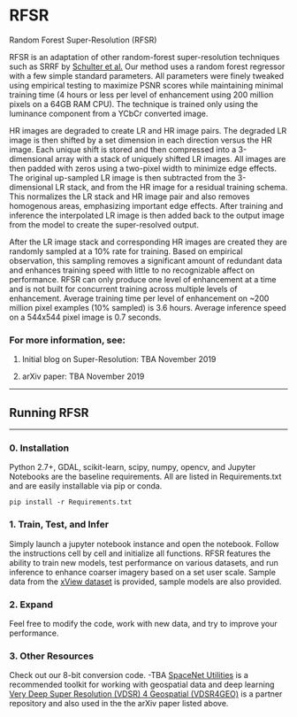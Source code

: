 # RFSR
Random Forest Super-Resolution (RFSR)

RFSR is an adaptation of other random-forest super-resolution techniques such as SRRF by [Schulter et al.](https://www.cv-foundation.org/openaccess/content_cvpr_2015/papers/Schulter_Fast_and_Accurate_2015_CVPR_paper.pdf)  Our method uses a random forest regressor with a few simple standard parameters.  All parameters were finely tweaked using empirical testing to maximize PSNR scores while maintaining minimal training time (4 hours or less per level of enhancement using 200 million pixels on a 64GB RAM CPU).  The technique is trained only using the luminance component from a YCbCr converted image.

HR images are degraded to create LR and HR image pairs. The degraded LR image is then shifted by a set dimension in each direction versus the HR image. Each unique shift is stored and then compressed into a 3-dimensional array with a stack of uniquely shifted LR images.  All images are then padded with zeros using a two-pixel width to minimize edge effects.  The original up-sampled LR image is then subtracted from the 3-dimensional LR stack, and from the HR image for a residual training schema.  This normalizes the LR stack and HR image pair and also removes homogenous areas, emphasizing important edge effects.  After training and inference the interpolated LR image is then added back to the output image from the model to create the super-resolved output.  

After the LR image stack and corresponding HR images are created they are randomly sampled at a 10% rate for training.  Based on empirical observation, this sampling removes a significant amount of redundant data and enhances training speed with little to no recognizable affect on performance.  RFSR can only produce one level of enhancement at a time and is not built for concurrent training across multiple levels of enhancement. Average training time per level of enhancement on ~200 million pixel examples (10% sampled) is 3.6 hours.  Average inference speed on a 544x544 pixel image is 0.7 seconds. 


### For more information, see:
1. Initial blog on Super-Resolution: TBA November 2019

2. arXiv paper: TBA November 2019


____
## Running RFSR

____

### 0. Installation
Python 2.7+, GDAL, scikit-learn, scipy, numpy, opencv, and Jupyter Notebooks are the baseline requirements. All are listed in Requirements.txt and are easily installable via pip or conda.


    pip install -r Requirements.txt
    
### 1. Train, Test, and Infer
Simply launch a jupyter notebook instance and open the notebook.  Follow the instructions cell by cell and initialize all functions.  RFSR features the ability to train new models, test performance on various datasets, and run inference to enhance coarser imagery based on a set user scale. Sample data from the [xView dataset](https://arxiv.org/abs/1802.07856) is provided, sample models are also provided.

### 2. Expand
Feel free to modify the code, work with new data, and try to improve your performance.

### 3. Other Resources

Check out our 8-bit conversion code. -TBA
[SpaceNet Utilities](https://github.com/SpaceNetChallenge/utilities) is a recommended toolkit for working with geospatial data and deep learning
[Very Deep Super Resolution (VDSR) 4 Geospatial (VDSR4GEO)](github.com/jshermeyer/VDSR4Geo) is a partner repository and also used in the the arXiv paper listed above.
